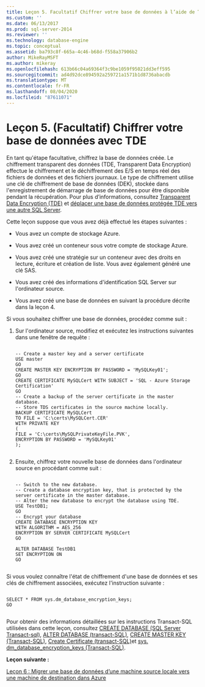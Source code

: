 ```yaml
---
title: Leçon 5. Facultatif Chiffrer votre base de données à l’aide de TDE | Microsoft Docs
ms.custom: ''
ms.date: 06/13/2017
ms.prod: sql-server-2014
ms.reviewer: ''
ms.technology: database-engine
ms.topic: conceptual
ms.assetid: ba793c8f-665a-4c46-b68d-f558a37906b2
author: MikeRayMSFT
ms.author: mikeray
ms.openlocfilehash: 613b66c04a69364f3c9be1059f95021dd3eff595
ms.sourcegitcommit: ad4d92dce894592a259721a1571b1d8736abacdb
ms.translationtype: MT
ms.contentlocale: fr-FR
ms.lasthandoff: 08/04/2020
ms.locfileid: "87611071"
---
```

# <a name="lesson-5-optional-encrypt-your-database-using-tde"></a>Leçon 5. (Facultatif) Chiffrer votre base de données avec TDE
  En tant qu'étape facultative, chiffrez la base de données créée. Le chiffrement transparent des données (TDE, Transparent Data Encryption) effectue le chiffrement et le déchiffrement des E/S en temps réel des fichiers de données et des fichiers journaux. Le type de chiffrement utilise une clé de chiffrement de base de données (DEK), stockée dans l'enregistrement de démarrage de base de données pour être disponible pendant la récupération. Pour plus d’informations, consultez [Transparent Data Encryption &#40;TDE&#41;](security/encryption/transparent-data-encryption.md) et [déplacer une base de données protégée TDE vers une autre SQL Server](security/encryption/move-a-tde-protected-database-to-another-sql-server.md).  
  
 Cette leçon suppose que vous avez déjà effectué les étapes suivantes :  
  
-   Vous avez un compte de stockage Azure.  
  
-   Vous avez créé un conteneur sous votre compte de stockage Azure.  
  
-   Vous avez créé une stratégie sur un conteneur avec des droits en lecture, écriture et création de liste. Vous avez également généré une clé SAS.  
  
-   Vous avez créé des informations d'identification SQL Server sur l'ordinateur source.  
  
-   Vous avez créé une base de données en suivant la procédure décrite dans la leçon 4.  
  
 Si vous souhaitez chiffrer une base de données, procédez comme suit :  
  
1.  Sur l'ordinateur source, modifiez et exécutez les instructions suivantes dans une fenêtre de requête :  
  
    ```  
  
    -- Create a master key and a server certificate   
    USE master   
    GO   
    CREATE MASTER KEY ENCRYPTION BY PASSWORD = 'MySQLKey01';   
    GO   
    CREATE CERTIFICATE MySQLCert WITH SUBJECT = 'SQL - Azure Storage Certification'   
    GO   
    -- Create a backup of the server certificate in the master database.   
    -- Store TDS certificates in the source machine locally.   
    BACKUP CERTIFICATE MySQLCert   
    TO FILE = 'C:\certs\MySQLCert.CER'   
    WITH PRIVATE KEY   
    (   
    FILE = 'C:\certs\MySQLPrivateKeyFile.PVK',   
    ENCRYPTION BY PASSWORD = 'MySQLKey01'   
    );  
  
    ```  
  
2.  Ensuite, chiffrez votre nouvelle base de données dans l'ordinateur source en procédant comme suit :  
  
    ```  
  
    -- Switch to the new database.   
    -- Create a database encryption key, that is protected by the server certificate in the master database.    
    -- Alter the new database to encrypt the database using TDE.   
    USE TestDB1;   
    GO   
    -- Encrypt your database   
    CREATE DATABASE ENCRYPTION KEY   
    WITH ALGORITHM = AES_256   
    ENCRYPTION BY SERVER CERTIFICATE MySQLCert   
    GO   
  
    ALTER DATABASE TestDB1   
    SET ENCRYPTION ON   
    GO  
  
    ```  
  
 Si vous voulez connaître l'état de chiffrement d'une base de données et ses clés de chiffrement associées, exécutez l'instruction suivante :  
  
```  
  
SELECT * FROM sys.dm_database_encryption_keys;   
GO  
  
```  
  
 Pour obtenir des informations détaillées sur les instructions Transact-SQL utilisées dans cette leçon, consultez [CREATE DATABASE &#40;SQL Server Transact-sql&#41;](/sql/t-sql/statements/create-database-sql-server-transact-sql), [ALTER DATABASE &#40;transact-SQL&#41;](/sql/t-sql/statements/alter-database-transact-sql), [CREATE MASTER KEY &#40;Transact-SQL&#41;](/sql/t-sql/statements/create-master-key-transact-sql), [Create Certificate &#40;transact-SQL&#41;](/sql/t-sql/statements/create-certificate-transact-sql)et [sys. dm_database_encryption_keys &#40;Transact-SQL&#41;](/sql/relational-databases/system-dynamic-management-views/sys-dm-database-encryption-keys-transact-sql).  
  
 **Leçon suivante :**  
  
 [Leçon 6 : Migrer une base de données d’une machine source locale vers une machine de destination dans Azure](lesson-5-backup-database-using-file-snapshot-backup.md)  
  
  
